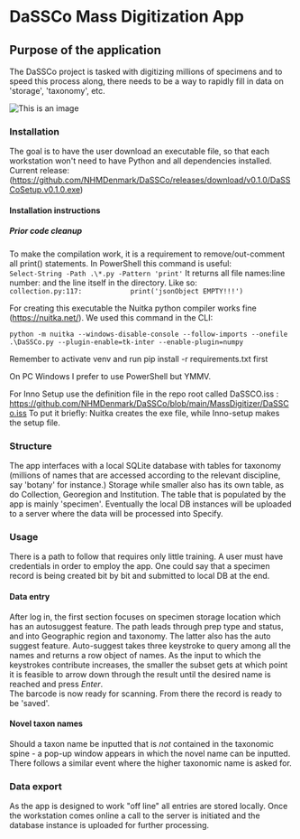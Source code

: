 # DaSSCo Mass Digitization App 


## Purpose of the application
The DaSSCo project is tasked with digitizing millions of specimens and to speed this process along, there needs to be a way to rapidly fill in data on 'storage', 'taxonomy', etc.  

![This is an image](https://github.com/NHMDenmark/DaSSCo/blob/main/docs/MADD_screencap.png)  

### Installation
The goal is to have the user download an executable file, so that each workstation won't need to have Python and all dependencies installed.  
Current release:  
(https://github.com/NHMDenmark/DaSSCo/releases/download/v0.1.0/DaSSCoSetup.v0.1.0.exe)
#### Installation instructions  
##### Prior code cleanup  
To make the compilation work, it is a requirement to remove/out-comment all print() statements. In PowerShell this command is useful:  
`Select-String -Path .\*.py -Pattern 'print'`
It returns all file names:line number: and the line itself in the directory. Like so:  
`collection.py:117:            print('jsonObject EMPTY!!!')`  

For creating this executable the Nuitka python compiler works fine (https://nuitka.net/). We used this command in the CLI:
```
python -m nuitka --windows-disable-console --follow-imports --onefile .\DaSSCo.py --plugin-enable=tk-inter --enable-plugin=numpy
```  
Remember to activate venv and run pip install -r requirements.txt first

On PC Windows I prefer to use PowerShell but YMMV.

For Inno Setup use the definition file in the repo root called DaSSCO.iss : https://github.com/NHMDenmark/DaSSCo/blob/main/MassDigitizer/DaSSCo.iss
To put it briefly: Nuitka creates the exe file, while Inno-setup makes the setup file.

### Structure
The app interfaces with a local SQLite database with tables for taxonomy (millions of names that are accessed according to the relevant discipline, say 'botany' for instance.) 
Storage while smaller also has its own table, as do Collection, Georegion and Institution. The table that is populated by the app is mainly 'specimen'.
Eventually the local DB instances will be uploaded to a server where the data will be processed into Specify.  

### Usage
There is a path to follow that requires only little training. A user must have credentials in order to employ the app. One could say that a specimen record is being created bit by bit and submitted to local DB at the end. 
#### Data entry  
After log in, the first section focuses on specimen storage location which has an autosuggest feature. The path leads through prep type and status, and into Geographic region and taxonomy. The latter also has the auto suggest feature. Auto-suggest takes three keystroke to query among all the names and returns a row object of names. As the input to which the keystrokes contribute increases, the smaller the subset gets at which point it is feasible to arrow down through the result until the desired name is reached and press _Enter_.  
The barcode is now ready for scanning. From there the record is ready to be 'saved'.  
#### Novel taxon names
Should a taxon name be inputted that is *not* contained in the taxonomic spine - a pop-up window appears in which the novel name can be inputted. There follows a similar event where the higher taxonomic name is asked for.  

### Data export  
As the app is designed to work "off line" all entries are stored locally. Once the workstation comes online a call to the server is initiated and the database instance is uploaded for further processing.

